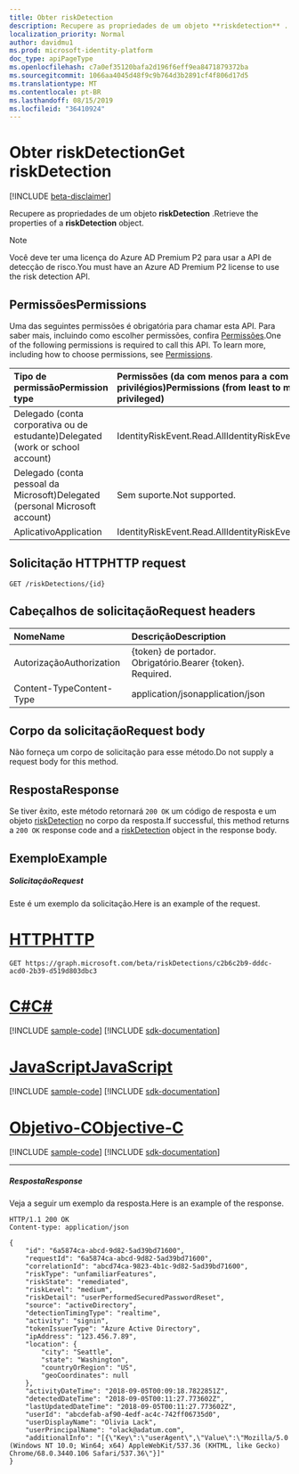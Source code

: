 ```yaml
---
title: Obter riskDetection
description: Recupere as propriedades de um objeto **riskdetection** .
localization_priority: Normal
author: davidmu1
ms.prod: microsoft-identity-platform
doc_type: apiPageType
ms.openlocfilehash: c7a0ef35120bafa2d196f6eff9ea8471879372ba
ms.sourcegitcommit: 1066aa4045d48f9c9b764d3b2891cf4f806d17d5
ms.translationtype: MT
ms.contentlocale: pt-BR
ms.lasthandoff: 08/15/2019
ms.locfileid: "36410924"
---
```

# <a name="get-riskdetection"></a><span data-ttu-id="f6135-103">Obter riskDetection</span><span class="sxs-lookup"><span data-stu-id="f6135-103">Get riskDetection</span></span>

[!INCLUDE [beta-disclaimer](../../includes/beta-disclaimer.md)]

<span data-ttu-id="f6135-104">Recupere as propriedades de um objeto **riskDetection** .</span><span class="sxs-lookup"><span data-stu-id="f6135-104">Retrieve the properties of a **riskDetection** object.</span></span>

>[!NOTE]
><span data-ttu-id="f6135-105">Você deve ter uma licença do Azure AD Premium P2 para usar a API de detecção de risco.</span><span class="sxs-lookup"><span data-stu-id="f6135-105">You must have an Azure AD Premium P2 license to use the risk detection API.</span></span>

## <a name="permissions"></a><span data-ttu-id="f6135-106">Permissões</span><span class="sxs-lookup"><span data-stu-id="f6135-106">Permissions</span></span>
<span data-ttu-id="f6135-p101">Uma das seguintes permissões é obrigatória para chamar esta API. Para saber mais, incluindo como escolher permissões, confira [Permissões](/graph/permissions-reference).</span><span class="sxs-lookup"><span data-stu-id="f6135-p101">One of the following permissions is required to call this API. To learn more, including how to choose permissions, see [Permissions](/graph/permissions-reference).</span></span>

|<span data-ttu-id="f6135-109">Tipo de permissão</span><span class="sxs-lookup"><span data-stu-id="f6135-109">Permission type</span></span>      | <span data-ttu-id="f6135-110">Permissões (da com menos para a com mais privilégios)</span><span class="sxs-lookup"><span data-stu-id="f6135-110">Permissions (from least to most privileged)</span></span>              |
|:--------------------|:---------------------------------------------------------|
|<span data-ttu-id="f6135-111">Delegado (conta corporativa ou de estudante)</span><span class="sxs-lookup"><span data-stu-id="f6135-111">Delegated (work or school account)</span></span> | <span data-ttu-id="f6135-112">IdentityRiskEvent.Read.All</span><span class="sxs-lookup"><span data-stu-id="f6135-112">IdentityRiskEvent.Read.All</span></span>    |
|<span data-ttu-id="f6135-113">Delegado (conta pessoal da Microsoft)</span><span class="sxs-lookup"><span data-stu-id="f6135-113">Delegated (personal Microsoft account)</span></span> | <span data-ttu-id="f6135-114">Sem suporte.</span><span class="sxs-lookup"><span data-stu-id="f6135-114">Not supported.</span></span>    |
|<span data-ttu-id="f6135-115">Aplicativo</span><span class="sxs-lookup"><span data-stu-id="f6135-115">Application</span></span> | <span data-ttu-id="f6135-116">IdentityRiskEvent.Read.All</span><span class="sxs-lookup"><span data-stu-id="f6135-116">IdentityRiskEvent.Read.All</span></span> |

## <a name="http-request"></a><span data-ttu-id="f6135-117">Solicitação HTTP</span><span class="sxs-lookup"><span data-stu-id="f6135-117">HTTP request</span></span>
<!-- { "blockType": "ignored" } -->
```http
GET /riskDetections/{id}
```

## <a name="request-headers"></a><span data-ttu-id="f6135-118">Cabeçalhos de solicitação</span><span class="sxs-lookup"><span data-stu-id="f6135-118">Request headers</span></span>
| <span data-ttu-id="f6135-119">Nome</span><span class="sxs-lookup"><span data-stu-id="f6135-119">Name</span></span>      |<span data-ttu-id="f6135-120">Descrição</span><span class="sxs-lookup"><span data-stu-id="f6135-120">Description</span></span>|
|:----------|:----------|
| <span data-ttu-id="f6135-121">Autorização</span><span class="sxs-lookup"><span data-stu-id="f6135-121">Authorization</span></span>  | <span data-ttu-id="f6135-p102">{token} de portador. Obrigatório.</span><span class="sxs-lookup"><span data-stu-id="f6135-p102">Bearer {token}. Required.</span></span> |
| <span data-ttu-id="f6135-124">Content-Type</span><span class="sxs-lookup"><span data-stu-id="f6135-124">Content-Type</span></span> | <span data-ttu-id="f6135-125">application/json</span><span class="sxs-lookup"><span data-stu-id="f6135-125">application/json</span></span> |

## <a name="request-body"></a><span data-ttu-id="f6135-126">Corpo da solicitação</span><span class="sxs-lookup"><span data-stu-id="f6135-126">Request body</span></span>
<span data-ttu-id="f6135-127">Não forneça um corpo de solicitação para esse método.</span><span class="sxs-lookup"><span data-stu-id="f6135-127">Do not supply a request body for this method.</span></span>

## <a name="response"></a><span data-ttu-id="f6135-128">Resposta</span><span class="sxs-lookup"><span data-stu-id="f6135-128">Response</span></span>

<span data-ttu-id="f6135-129">Se tiver êxito, este método retornará `200 OK` um código de resposta e um objeto [riskDetection](../resources/riskdetection.md) no corpo da resposta.</span><span class="sxs-lookup"><span data-stu-id="f6135-129">If successful, this method returns a `200 OK` response code and a [riskDetection](../resources/riskdetection.md) object in the response body.</span></span>
## <a name="example"></a><span data-ttu-id="f6135-130">Exemplo</span><span class="sxs-lookup"><span data-stu-id="f6135-130">Example</span></span>
##### <a name="request"></a><span data-ttu-id="f6135-131">Solicitação</span><span class="sxs-lookup"><span data-stu-id="f6135-131">Request</span></span>
<span data-ttu-id="f6135-132">Este é um exemplo da solicitação.</span><span class="sxs-lookup"><span data-stu-id="f6135-132">Here is an example of the request.</span></span>

# <a name="httptabhttp"></a>[<span data-ttu-id="f6135-133">HTTP</span><span class="sxs-lookup"><span data-stu-id="f6135-133">HTTP</span></span>](#tab/http)
<!-- {
  "blockType": "request",
  "name": "get_riskDetection",
  "sampleKeys": ["c2b6c2b9-dddc-acd0-2b39-d519d803dbc3"]
}-->
```http
GET https://graph.microsoft.com/beta/riskDetections/c2b6c2b9-dddc-acd0-2b39-d519d803dbc3
```
# <a name="ctabcsharp"></a>[<span data-ttu-id="f6135-134">C#</span><span class="sxs-lookup"><span data-stu-id="f6135-134">C#</span></span>](#tab/csharp)
[!INCLUDE [sample-code](../includes/snippets/csharp/get-riskdetection-csharp-snippets.md)]
[!INCLUDE [sdk-documentation](../includes/snippets/snippets-sdk-documentation-link.md)]

# <a name="javascripttabjavascript"></a>[<span data-ttu-id="f6135-135">JavaScript</span><span class="sxs-lookup"><span data-stu-id="f6135-135">JavaScript</span></span>](#tab/javascript)
[!INCLUDE [sample-code](../includes/snippets/javascript/get-riskdetection-javascript-snippets.md)]
[!INCLUDE [sdk-documentation](../includes/snippets/snippets-sdk-documentation-link.md)]

# <a name="objective-ctabobjc"></a>[<span data-ttu-id="f6135-136">Objetivo-C</span><span class="sxs-lookup"><span data-stu-id="f6135-136">Objective-C</span></span>](#tab/objc)
[!INCLUDE [sample-code](../includes/snippets/objc/get-riskdetection-objc-snippets.md)]
[!INCLUDE [sdk-documentation](../includes/snippets/snippets-sdk-documentation-link.md)]

---

##### <a name="response"></a><span data-ttu-id="f6135-137">Resposta</span><span class="sxs-lookup"><span data-stu-id="f6135-137">Response</span></span>
<span data-ttu-id="f6135-138">Veja a seguir um exemplo da resposta.</span><span class="sxs-lookup"><span data-stu-id="f6135-138">Here is an example of the response.</span></span>
<!-- {
  "blockType": "response",
  "truncated": true,
  "@odata.type": "microsoft.graph.riskDetection"
} -->
```http
HTTP/1.1 200 OK
Content-type: application/json

{
    "id": "6a5874ca-abcd-9d82-5ad39bd71600",
    "requestId": "6a5874ca-abcd-9d82-5ad39bd71600",
    "correlationId": "abcd74ca-9823-4b1c-9d82-5ad39bd71600",
    "riskType": "unfamiliarFeatures",
    "riskState": "remediated",
    "riskLevel": "medium",
    "riskDetail": "userPerformedSecuredPasswordReset",
    "source": "activeDirectory",
    "detectionTimingType": "realtime",
    "activity": "signin",
    "tokenIssuerType": "Azure Active Directory",
    "ipAddress": "123.456.7.89",
    "location": {
        "city": "Seattle",
        "state": "Washington",
        "countryOrRegion": "US",
        "geoCoordinates": null
    },
    "activityDateTime": "2018-09-05T00:09:18.7822851Z",
    "detectedDateTime": "2018-09-05T00:11:27.773602Z",
    "lastUpdatedDateTime": "2018-09-05T00:11:27.773602Z",
    "userId": "abcdefab-af90-4edf-ac4c-742ff06735d0",
    "userDisplayName": "Olivia Lack",
    "userPrincipalName": "olack@adatum.com",
    "additionalInfo": "[{\"Key\":\"userAgent\",\"Value\":\"Mozilla/5.0 (Windows NT 10.0; Win64; x64) AppleWebKit/537.36 (KHTML, like Gecko) Chrome/68.0.3440.106 Safari/537.36\"}]"
}
```

<!-- uuid: 8fcb5dbc-d5aa-4681-8e31-b001d5168d79
2015-10-25 14:57:30 UTC -->
<!-- {
  "type": "#page.annotation",
  "description": "Get riskDetection",
  "keywords": "",
  "section": "documentation",
  "tocPath": ""
}-->


